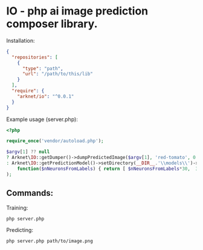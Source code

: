 # IO - php ai image prediction composer library.
Installation:
```json
{
  "repositories": [
    {
      "type": "path",
      "url": "/path/to/this/lib"
    }
  ],
  "require": {
    "arknet/io": "^0.0.1"
  }
}
```
Example usage (server.php):
```php
<?php

require_once('vendor/autoload.php');

$argv[1] ?? null
? Arknet\IO::getDumper()->dumpPredictedImage($argv[1], 'red-tomato', 0.9, true)
: Arknet\IO::getPredictionModel()->setDirectory(__DIR__.'\\models\\')->train(
	function($nNeuronsFromLabels) { return [ $nNeuronsFromLabels*30,  30]; }
);
```
## Commands:
Training:
```bash
php server.php
```
Predicting:
```bash
php server.php path/to/image.png
```
